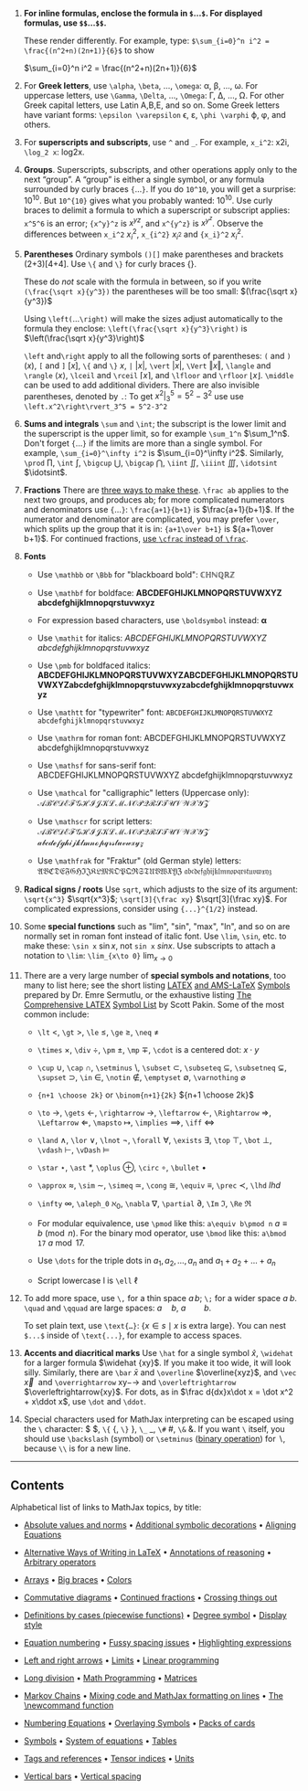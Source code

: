 1. **For inline formulas, enclose the formula in `$`…`$`. For displayed formulas, use `$$`…`$$`.** 
   
   These render differently. For example, type:
   `$\sum_{i=0}^n i^2 = \frac{(n^2+n)(2n+1)}{6}$`
   to show
   
   $\sum_{i=0}^n i^2 = \frac{(n^2+n)(2n+1)}{6}$
   
2. For **Greek letters**, use `\alpha`, `\beta`, …, `\omega`: α, β, …, ω. For uppercase letters, use `\Gamma`, `\Delta`, …, `\Omega`: Γ, Δ, …, Ω. For other Greek capital letters, use Latin A,B,E, and so on. Some Greek letters have variant forms: `\epsilon \varepsilon` ϵ, ε, `\phi \varphi` ϕ, φ, and others.

3. For **superscripts and subscripts**, use `^` and `_`. For example, `x_i^2`: x2i, `\log_2 x`: log2x.

4. **Groups**. Superscripts, subscripts, and other operations apply only to the next “group”. A “group” is either a single symbol, or any formula surrounded by curly braces `{`…`}`. If you do `10^10`, you will get a surprise: $10^10$. But `10^{10}` gives what you probably wanted: $10^{10}$. Use curly braces to delimit a formula to which a superscript or subscript applies: `x^5^6` is an error; `{x^y}^z` is ${x^y}^z$, and `x^{y^z}` is $x^{y^z}$. Observe the differences between `x_i^2` $x_i^2$, `x_{i^2}` $x_{i^2}$ and `{x_i}^2` ${x_i}^2$.

5. **Parentheses** Ordinary symbols `()[]` make parentheses and brackets (2+3)[4+4]. Use `\{` and `\}` for curly braces {}.
   
   These do _not_ scale with the formula in between, so if you write `(\frac{\sqrt x}{y^3})` the parentheses will be too small: $(\frac{\sqrt x}{y^3})$
   
   Using `\left(`…`\right)` will make the sizes adjust automatically to the formula they enclose: `\left(\frac{\sqrt x}{y^3}\right)` is $\left(\frac{\sqrt x}{y^3}\right)$
   
   `\left` and`\right` apply to all the following sorts of parentheses: `(` and `)` $(x)$, `[` and `]` $[x]$, `\{` and `\}` ${x}$, `|` $|x|$, `\vert` $\vert x \vert$, `\Vert` $\Vert x \Vert$, `\langle` and `\rangle` $\langle x \rangle$, `\lceil` and `\rceil` $\lceil x \rceil$, and `\lfloor` and `\rfloor` $\lfloor x \rfloor$. 
   `\middle` can be used to add additional dividers. There are also invisible parentheses, denoted by `.`: 
   To get $\left.x^2\right\rvert_3^5 = 5^2-3^2$ use use `\left.x^2\right\rvert_3^5 = 5^2-3^2`
   
6. **Sums and integrals** `\sum` and `\int`; the subscript is the lower limit and the superscript is the upper limit, so for example `\sum_1^n` $\sum_1^n$. Don't forget `{`…`}` if the limits are more than a single symbol. For example, `\sum_{i=0}^\infty i^2` is $\sum_{i=0}^\infty i^2$. Similarly, `\prod` $\prod$, `\int` $\int$, `\bigcup` $\bigcup$, `\bigcap` $\bigcap$, `\iint` ∬, `\iiint` $\iiint$, `\idotsint` $\idotsint$.

7. **Fractions** There are [three ways to make these](https://math.meta.stackexchange.com/questions/12978/should-dfrac-be-edited-in). `\frac ab` applies to the next two groups, and produces ab; for more complicated numerators and denominators use `{`…`}`: `\frac{a+1}{b+1}` is $\frac{a+1}{b+1}$. If the numerator and denominator are complicated, you may prefer `\over`, which splits up the group that it is in: `{a+1\over b+1}` is ${a+1\over b+1}$. For continued fractions, [use `\cfrac` instead of `\frac`](https://math.meta.stackexchange.com/questions/5020/mathjax-basic-tutorial-and-quick-reference/5058#5058).

8. **Fonts**
	-  Use `\mathbb` or `\Bbb` for "blackboard bold": 
		$\mathbb{CHNQRZ}$

	-  Use `\mathbf` for boldface:
		$\mathbf{ABCDEFGHIJKLMNOPQRSTUVWXYZ}$
		$\mathbf{abcdefghijklmnopqrstuvwxyz}$
	
	-  For expression based characters, use `\boldsymbol` instead: $\boldsymbol{\alpha}$
	
	-  Use `\mathit` for italics: 
		$\mathit{ABCDEFGHIJKLMNOPQRSTUVWXYZ}$
		$\mathit{abcdefghijklmnopqrstuvwxyz}$
	
	-  Use `\pmb` for boldfaced italics:		$\pmb{ABCDEFGHIJKLMNOPQRSTUVWXYZABCDEFGHIJKLMNOPQRSTUVWXYZ}$$\pmb{abcdefghijklmnopqrstuvwxyzabcdefghijklmnopqrstuvwxyz}$
	
	-  Use `\mathtt` for "typewriter" font: 
		$\mathtt{ABCDEFGHIJKLMNOPQRSTUVWXYZ}$
		$\mathtt{abcdefghijklmnopqrstuvwxyz}$
	
	-  Use `\mathrm` for roman font: 
		$\mathrm{ABCDEFGHIJKLMNOPQRSTUVWXYZ}$
		$\mathrm{abcdefghijklmnopqrstuvwxyz}$
	
	-  Use `\mathsf` for sans-serif font: 
		$\mathsf{ABCDEFGHIJKLMNOPQRSTUVWXYZ}$
		$\mathsf{abcdefghijklmnopqrstuvwxyz}$
	
	-  Use `\mathcal` for "calligraphic" letters (Uppercase only): 
		$\mathcal{ABCDEFGHIJKLMNOPQRSTUVWXYZ}$
	
	-  Use `\mathscr` for script letters: 
		$\mathscr{ABCDEFGHIJKLMNOPQRSTUVWXYZ}$
		$\mathscr{abcdefghijklmnopqrstuvwxyz}$
	
	- Use `\mathfrak` for "Fraktur" (old German style) letters:
		$\mathfrak{ABCDEFGHIJKLMNOPQRSTUVWXYZ}$
		$\mathfrak{abcdefghijklmnopqrstuvwxyz}$

10. **Radical signs / roots** Use `sqrt`, which adjusts to the size of its argument: `\sqrt{x^3}` $\sqrt{x^3}$; `\sqrt[3]{\frac xy}` $\sqrt[3]{\frac xy}$. For complicated expressions, consider using `{...}^{1/2}` instead.    

11. Some **special functions** such as "lim", "sin", "max", "ln", and so on are normally set in roman font instead of italic font. Use `\lim`, `\sin`, etc. to make these: `\sin x` $\sin x$, not `sin x` $sin x$. Use subscripts to attach a notation to `\lim`: `\lim_{x\to 0}` $\lim_{x\to 0}$

12. There are a very large number of **special symbols and notations**, too many to list here; see the short listing [LATEX](https://pic.plover.com/MISC/symbols.pdf) [and AMS](https://pic.plover.com/MISC/symbols.pdf)[-LaTeX](https://pic.plover.com/MISC/symbols.pdf) [Symbols](https://pic.plover.com/MISC/symbols.pdf) prepared by Dr. Emre Sermutlu, or the exhaustive listing [The Comprehensive LATEX](https://www.ctan.org/tex-archive/info/symbols/comprehensive/symbols-a4.pdf) [Symbol List](https://www.ctan.org/tex-archive/info/symbols/comprehensive/symbols-a4.pdf) by Scott Pakin. Some of the most common include:

	- `\lt` $\lt$, `\gt` $\gt$, `\le` $\le$, `\ge` $\ge$, `\neq` $\neq$
  
	- `\times` $\times$, `\div` $\div$, `\pm` $\pm$, `\mp` $\mp$, `\cdot` is a centered dot: $x \cdot y$
  
	- `\cup` $\cup$, `\cap` $\cap$, `\setminus` $\setminus$, `\subset` $\subset$, `\subseteq` $\subseteq$, `\subsetneq` $\subsetneq$, `\supset` $\supset$, `\in` $\in$, `\notin` $\notin$, `\emptyset` $\emptyset$, `\varnothing` $\varnothing$
  
	- `{n+1 \choose 2k}` or `\binom{n+1}{2k}` ${n+1 \choose 2k}$
  
	- `\to` $\to$, `\gets` $\gets$, `\rightarrow` $\rightarrow$, `\leftarrow` $\leftarrow$, `\Rightarrow` $\Rightarrow$, `\Leftarrow` $\Leftarrow$, `\mapsto` $\mapsto$, `\implies` $\implies$, `\iff` $\iff$
  
	- `\land` $\land$, `\lor` $\lor$, `\lnot` $\lnot$, `\forall` $\forall$, `\exists` $\exists$, `\top` $\top$, `\bot` $\bot$, `\vdash` $\vdash$, `\vDash` $\vDash$
  
	- `\star` $\star$, `\ast` $\ast$, `\oplus` $\oplus$, `\circ` $\circ$, `\bullet` $\bullet$

	- `\approx` $\approx$, `\sim` $\sim$, `\simeq` $\simeq$, `\cong` $\cong$, `\equiv` $\equiv$, `\prec` $\prec$, `\lhd` $lhd$

	- `\infty` $\infty$, `\aleph_0` $\aleph_0$, `\nabla` $\nabla$, `\partial` $\partial$, `\Im` $\Im$, `\Re` $\Re$

	- For modular equivalence, use `\pmod` like this: `a\equiv b\pmod n` $a\equiv b\pmod n$. For the binary mod operator, use `\bmod` like this: `a\bmod 17` $a\bmod 17$.

	- Use `\dots` for the triple dots in $a_1, a_2, \dots, a_n$ and $a_1+a_2+\dots+a_n$

	- Script lowercase l is `\ell` $\ell$

13. To add more space, use `\,` for a thin space $a\,b$; `\;` for a wider space $a\;b$. `\quad` and `\qquad` are large spaces: $a \quad b$, $a \qquad b$.

	 To set plain text, use `\text{…}`:
	 $\{x\in s\mid x\text{ is extra large}\}$. You can nest `$...$` inside of `\text{...}`, for example to access spaces.

14. **Accents and diacritical marks** Use `\hat` for a single symbol $\hat x$, `\widehat` for a larger formula $\widehat {xy}$. If you make it too wide, it will look silly. Similarly, there are `\bar` $\bar x$ and `\overline` $\overline{xyz}$, and `\vec` $\vec x$  and `\overrightarrow` xy−→ and `\overleftrightarrow` $\overleftrightarrow{xy}$. For dots, as in $\frac d{dx}x\dot x =  \dot x^2 +  x\ddot x$, use `\dot` and `\ddot`.

15. Special characters used for MathJax interpreting can be escaped using the `\` character: \$ $\$$, `\{` $\{$, `\}` $\}$, `\_` $\_$, `\#` $\#$, `\&` $\&$. If you want `\` itself, you should use `\backslash` (symbol) or `\setminus` ([binary operation](https://tex.stackexchange.com/questions/511328/difference-between-commands-setminus-and-backslash/511332#511332)) for $\backslash$, because `\\` is for a new line.

---

## Contents

Alphabetical list of links to MathJax topics, by title:

-   [Absolute values and norms](https://math.meta.stackexchange.com/questions/5020/mathjax-basic-tutorial-and-quick-reference/15078#15078) • [Additional symbolic decorations](https://math.meta.stackexchange.com/questions/5020/mathjax-basic-tutorial-and-quick-reference/13081#13081) • [Aligning Equations](https://math.meta.stackexchange.com/questions/5020/mathjax-basic-tutorial-and-quick-reference/5024#5024)

-   [Alternative Ways of Writing in LaTeX](https://math.meta.stackexchange.com/questions/5020/mathjax-basic-tutorial-and-quick-reference/27910#27910) • [Annotations of reasoning](https://math.meta.stackexchange.com/questions/5020/mathjax-basic-tutorial-and-quick-reference/21258#21258) • [Arbitrary operators](https://math.meta.stackexchange.com/questions/5020/mathjax-basic-tutorial-and-quick-reference/15077#15077)

-   [Arrays](https://math.meta.stackexchange.com/questions/5020/mathjax-basic-tutorial-and-quick-reference/5044#5044) • [Big braces](https://math.meta.stackexchange.com/questions/5020/mathjax-basic-tutorial-and-quick-reference/11423#11423) • [Colors](https://math.meta.stackexchange.com/questions/5020/mathjax-basic-tutorial-and-quick-reference/10116#10116)

-   [Commutative diagrams](https://math.meta.stackexchange.com/questions/5020/mathjax-basic-tutorial-and-quick-reference/16888#16888) • [Continued fractions](https://math.meta.stackexchange.com/questions/5020/mathjax-basic-tutorial-and-quick-reference/5058#5058) • [Crossing things out](https://math.meta.stackexchange.com/questions/5020/mathjax-basic-tutorial-and-quick-reference/13183#13183)

-   [Definitions by cases (piecewise functions)](https://math.meta.stackexchange.com/questions/5020/mathjax-basic-tutorial-and-quick-reference/5025#5025) • [Degree symbol](https://math.meta.stackexchange.com/questions/5020/mathjax-basic-tutorial-and-quick-reference/19678#19678) • [Display style](https://math.meta.stackexchange.com/questions/5020/mathjax-basic-tutorial-and-quick-reference/25054#25054)

-   [Equation numbering](https://math.meta.stackexchange.com/questions/5020/mathjax-basic-tutorial-and-quick-reference/27793#27793) • [Fussy spacing issues](https://math.meta.stackexchange.com/questions/5020/mathjax-basic-tutorial-and-quick-reference/5057#5057) • [Highlighting expressions](https://math.meta.stackexchange.com/questions/5020/mathjax-basic-tutorial-and-quick-reference/22395#22395)

-   [Left and right arrows](https://math.meta.stackexchange.com/questions/5020/mathjax-basic-tutorial-and-quick-reference/13310#13310) • [Limits](https://math.meta.stackexchange.com/questions/5020/mathjax-basic-tutorial-and-quick-reference/12850#12850) • [Linear programming](https://math.meta.stackexchange.com/questions/5020/mathjax-basic-tutorial-and-quick-reference/27756#27756)

-   [Long division](https://math.meta.stackexchange.com/questions/5020/mathjax-basic-tutorial-and-quick-reference/21096#21096) • [Math Programming](https://math.meta.stackexchange.com/questions/5020/mathjax-basic-tutorial-and-quick-reference/27756#27756) • [Matrices](https://math.meta.stackexchange.com/questions/5020/mathjax-basic-tutorial-and-quick-reference/5023#5023)

-   [Markov Chains](https://math.meta.stackexchange.com/questions/5020/mathjax-basic-tutorial-and-quick-reference/31141#31141) • [Mixing code and MathJax formatting on lines](https://math.meta.stackexchange.com/questions/5020/mathjax-basic-tutorial-and-quick-reference/25251#25251) • [The \newcommand function](https://math.meta.stackexchange.com/questions/5020/mathjax-basic-tutorial-and-quick-reference/11638#11638)

-   [Numbering Equations](https://math.meta.stackexchange.com/questions/5020/mathjax-basic-tutorial-and-quick-reference/11491#11491) • [Overlaying Symbols](https://math.meta.stackexchange.com/questions/5020/mathjax-basic-tutorial-and-quick-reference/32210#32210) • [Packs of cards](https://math.meta.stackexchange.com/questions/5020/mathjax-basic-tutorial-and-quick-reference/22516#22516)

-   [Symbols](https://math.meta.stackexchange.com/questions/5020/mathjax-basic-tutorial-and-quick-reference/11284#11284) • [System of equations](https://math.meta.stackexchange.com/questions/5020/mathjax-basic-tutorial-and-quick-reference/6267#6267) • [Tables](https://math.meta.stackexchange.com/questions/5020/mathjax-basic-tutorial-and-quick-reference/29979#29979)

-   [Tags and references](https://math.meta.stackexchange.com/questions/5020/mathjax-basic-tutorial-and-quick-reference/11491#11491) • [Tensor indices](https://math.meta.stackexchange.com/questions/5020/mathjax-basic-tutorial-and-quick-reference/30661#30661) • [Units](https://math.meta.stackexchange.com/questions/5020/mathjax-basic-tutorial-and-quick-reference/27212#27212)

-   [Vertical bars](https://math.meta.stackexchange.com/questions/5020/mathjax-basic-tutorial-and-quick-reference/35103#35103) • [Vertical spacing](https://math.meta.stackexchange.com/questions/5020/mathjax-basic-tutorial-and-quick-reference/25048#25048)